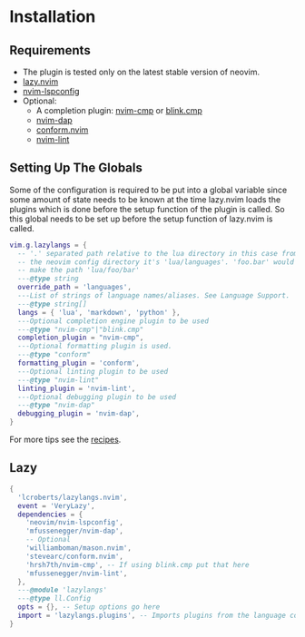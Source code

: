 # Installation

## Requirements

- The plugin is tested only on the latest stable version of neovim.
- [lazy.nvim](https://github.com/folke/lazy.nvim)
- [nvim-lspconfig](https://github.com/neovim/nvim-lspconfig)
- Optional:
  - A completion plugin: [nvim-cmp](https://github.com/hrsh7th/nvim-cmp) or [blink.cmp](https://github.com/Saghen/blink.cmp)
  - [nvim-dap](https://github.com/mfussenegger/nvim-dap)
  - [conform.nvim](https://github.com/stevearc/conform.nvim)
  - [nvim-lint](https://github.com/mfussenegger/nvim-lint)

## Setting Up The Globals

Some of the configuration is required to be put into a global variable since
some amount of state needs to be known at the time lazy.nvim loads the plugins
which is done before the setup function of the plugin is called. So this global
needs to be set up before the setup function of lazy.nvim is called.

```lua
vim.g.lazylangs = {
  -- '.' separated path relative to the lua directory in this case from
  -- the neovim config directory it's 'lua/languages'. 'foo.bar' would
  -- make the path 'lua/foo/bar'
  ---@type string
  override_path = 'languages',
  ---List of strings of language names/aliases. See Language Support.
  ---@type string[]
  langs = { 'lua', 'markdown', 'python' },
  ---Optional completion engine plugin to be used
  ---@type "nvim-cmp"|"blink.cmp"
  completion_plugin = "nvim-cmp",
  ---Optional formatting plugin is used.
  ---@type "conform"
  formatting_plugin = 'conform',
  ---Optional linting plugin to be used
  ---@type "nvim-lint"
  linting_plugin = 'nvim-lint',
  ---Optional debugging plugin to be used
  ---@type "nvim-dap"
  debugging_plugin = 'nvim-dap',
}
```

For more tips see the [recipes](./recipes).

## Lazy

```lua
{
  'lcroberts/lazylangs.nvim',
  event = 'VeryLazy',
  dependencies = {
    'neovim/nvim-lspconfig',
    'mfussenegger/nvim-dap',
    -- Optional
    'williamboman/mason.nvim',
    'stevearc/conform.nvim',
    'hrsh7th/nvim-cmp', -- If using blink.cmp put that here
    'mfussenegger/nvim-lint',
  },
  ---@module 'lazylangs'
  ---@type ll.Config
  opts = {}, -- Setup options go here
  import = 'lazylangs.plugins', -- Imports plugins from the language configurations
}
```
